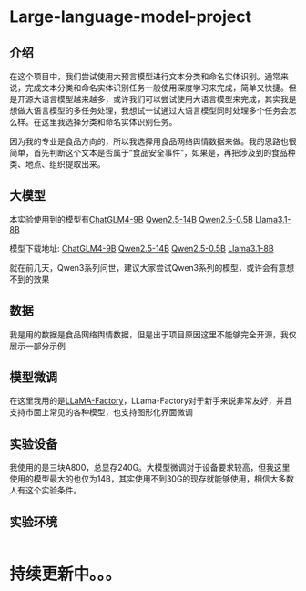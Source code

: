 # Large-language-model-project
## 介绍
在这个项目中，我们尝试使用大预言模型进行文本分类和命名实体识别。通常来说，完成文本分类和命名实体识别任务一般使用深度学习来完成，简单又快捷。但是开源大语言模型越来越多，或许我们可以尝试使用大语言模型来完成，其实我是想做大语言模型的多任务处理，我想试一试通过大语言模型同时处理多个任务会怎么样。在这里我选择分类和命名实体识别任务。  

因为我的专业是食品方向的，所以我选择用食品网络舆情数据来做。我的思路也很简单，首先判断这个文本是否属于“食品安全事件”，如果是，再把涉及到的食品种类、地点、组织提取出来。

## 大模型
本实验使用到的模型有[ChatGLM4-9B](https://github.com/THUDM/GLM-4)    [Qwen2.5-14B](https://github.com/QwenLM/Qwen3)    [Qwen2.5-0.5B](https://github.com/QwenLM/Qwen3)    [Llama3.1-8B](https://github.com/meta-llama/llama3)  

模型下载地址: [ChatGLM4-9B](https://huggingface.co/THUDM/glm-4-9b)    [Qwen2.5-14B](https://huggingface.co/Qwen/Qwen2.5-14B)    [Qwen2.5-0.5B](https://huggingface.co/Qwen/Qwen2.5-0.5B)    [Llama3.1-8B](https://huggingface.co/meta-llama/Llama-3.1-8B)

就在前几天，Qwen3系列问世，建议大家尝试Qwen3系列的模型，或许会有意想不到的效果

## 数据
我是用的数据是食品网络舆情数据，但是出于项目原因这里不能够完全开源，我仅展示一部分示例

## 模型微调
在这里我用的是[LLaMA-Factory](https://github.com/hiyouga/LLaMA-Factory)，LLama-Factory对于新手来说非常友好，并且支持市面上常见的各种模型，也支持图形化界面微调

## 实验设备
我使用的是三块A800，总显存240G。大模型微调对于设备要求较高，但我这里使用的模型最大的也仅为14B，其实使用不到30G的现存就能够使用，相信大多数人有这个实验条件。

## 实验环境
```

```


# 持续更新中。。。
